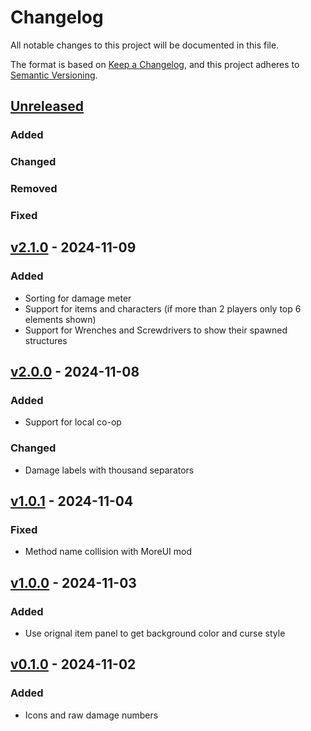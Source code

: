 # Changelog

All notable changes to this project will be documented in this file.

The format is based on [Keep a Changelog](https://keepachangelog.com/en/1.1.0/),
and this project adheres to [Semantic Versioning](https://semver.org/spec/v2.0.0.html).

## [Unreleased]

### Added

### Changed

### Removed

### Fixed

## [v2.1.0] - 2024-11-09

### Added

- Sorting for damage meter
- Support for items and characters (if more than 2 players only top 6 elements shown)
- Support for Wrenches and Screwdrivers to show their spawned structures

## [v2.0.0] - 2024-11-08

### Added

- Support for local co-op

### Changed

- Damage labels with thousand separators

## [v1.0.1] - 2024-11-04

### Fixed

- Method name collision with MoreUI mod

## [v1.0.0] - 2024-11-03

### Added

- Use orignal item panel to get background color and curse style

## [v0.1.0] - 2024-11-02

### Added

- Icons and raw damage numbers

[unreleased]: https://github.com/LRueckert/brotato-mod-dps-meter/compare/v2.1.0...HEAD
[v2.1.0]: https://github.com/LRueckert/brotato-mod-dps-meter/releases/tag/v2.1.0
[v2.0.0]: https://github.com/LRueckert/brotato-mod-dps-meter/releases/tag/v2.0.0
[v1.0.1]: https://github.com/LRueckert/brotato-mod-dps-meter/releases/tag/v1.0.1
[v1.0.0]: https://github.com/LRueckert/brotato-mod-dps-meter/releases/tag/v1.0.0
[v0.1.0]: https://github.com/LRueckert/brotato-mod-dps-meter/releases/tag/v0.1.0